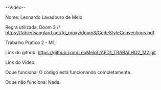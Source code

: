 --Video--

Nome: Leonardo Lavadouro de Melo

Regra utilizada: Doom 3 // https://fabiensanglard.net/fd_proxy/doom3/CodeStyleConventions.pdf

Trabalho Pratico 2 - M1;

Link do github: https://github.com/LeoMeloL/AED1_TRABALHO2_M2.git

Link do Video: 

Oque funciona: O código está funcionando completamente.

Oque não funciona: Nada.


